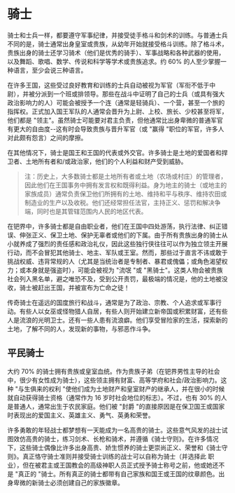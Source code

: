 # 骑士

骑士和士兵一样，都要遵守军事纪律，并接受徒手格斗和剑术的训练。与普通士兵不同的是，骑士通常出身皇室或贵族，从幼年开始就接受格斗训练。除了格斗术，贵族出身的骑士还学习骑术（他们是优秀的骑手）、军事战略和各种武器的使用，以及舞蹈、歌唱、数学、传说和科学等学术或贵族追求。约 60% 的人至少掌握一种语言，至少会说三种语言。

在许多王国，这些受过良好教育和训练的士兵自动被视为军官（军衔不低于中尉），并被分派到一个班或排领导。那些在战斗中证明了自己的士兵（或具有强大政治影响力的人）可能会被授予一个连（通常是轻骑兵）、一个营，甚至一个旅的指挥权。正式加入国王军队的人通常会晋升为上尉、上校、旅长、少校甚至将军，他们都是 "领主"。虽然骑士可能要对君主负责，但他通常比出身卑微的普通军官有更大的自由度--这有时会导致贵族与晋升军官（或 "赢得 "职位的军官，许多人对此颇有怨言）之间的摩擦。

在其他情况下，骑士是国王和王国的代表或外交官。许多骑士是土地的爱国者和捍卫者、土地所有者和/或政治家，他们的个人利益和财产受到威胁。

> 注：历史上，大多数骑士都是土地所有者或土地（农场或村庄）的管理者，因此他们在王国事务中拥有发言权和既得利益。身为地主的骑士（或地主的家族成员）通常负责保卫他们所拥有的土地、维持和平与秩序、维持农田或制造业的生产以及收税。他们还经常担任法官，主持正义、惩罚和解决争端，同时也是其管辖范围内人民的地区代表。

在钯界中，许多骑士都是自由职业者，他们在王国中四处游荡，执行法律、纠正错误、伸张正义、保卫土地、保护无辜者或他们的下属。由于所有贵族出身的骑士从小就养成了强烈的责任感和政治礼仪，因此这些独行侠往往可以作为独立领主开展行动，而不会冒犯其他骑士、地主、军队或王室。然而，那些过于直言不讳或敢于挑战权威、违背常规的人（尤其是当统治者是专制者、暴君或傀儡；或角色渴望权力；或本身就是强盗时），可能会被视为 "流氓 "或 "黑骑士"。这类人物会被贵族社会列入黑名单，避之唯恐不及，受到公开责罚，最极端的情况是，他的土地被没收，骑士被赶出王国，并被宣布为亡命之徒！

传奇骑士在遥远的国度旅行和战斗，通常是为了政治、宗教、个人追求或军事行动。有些人以女巫或怪物猎人自居，有些人则开始建立新帝国或积累财富，还有些人是流浪的光明卫士。还有一些人患有流浪癖。他们享受冒险家的生活，探索新的土地，了解不同的人，发现新的事物，与邪恶作斗争。

## 平民骑士

大约 70% 的骑士拥有贵族或皇室血统。作为贵族子弟（在钯界男性主导的社会中，很少有女性成为骑士），这些领主拥有财富、高等学府和社会/政治影响力。这种 "与生俱来的权利 "使他们成为土地财产和皇室财产的继承人，并在很小的时候就自动获得骑士资格（通常作为 16 岁时社会地位的标志）。不过，也有 30% 的人是普通人，通常出生于农民家庭。他们被 "封爵 "的直接原因是在保卫国王或国家时表现出的爱国主义、英雄主义、勇气、英勇和荣誉。

许多勇敢的年轻战士都梦想有一天能成为一名高贵的骑士。这些意气风发的战士试图效仿高贵的骑士，练习剑术、长枪和骑术，并遵循《骑士守则》。在许多情况下，这些骑士偶像比许多出身高贵、娇生惯养的骑士更崇尚正义、荣誉和《骑士守则》。真正恪守骑士准则并接受骑士训练的战士可以自称为骑士（并选择此 职业），但在被君主或王国教会的高级神职人员正式授予骑士称号之前，他或她还不是 "真正的 "骑士。所有真正的骑士都带有自己家族和国王或王国的纹章颜色。出身卑微的新骑士必须创建自己的家族徽章。
